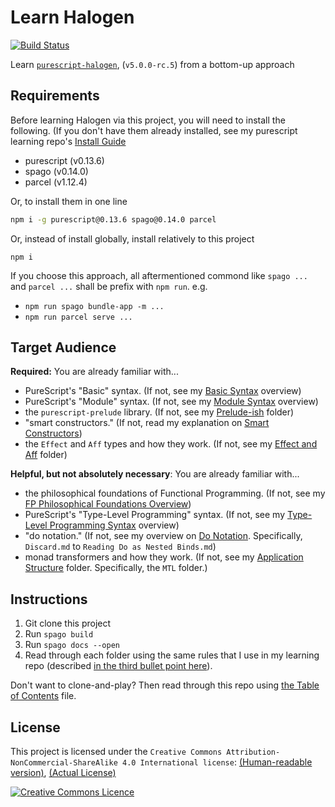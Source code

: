 # Learn Halogen

[![Build Status](https://travis-ci.com/JordanMartinez/learn-halogen.svg?branch=latestRelease)](https://travis-ci.com/JordanMartinez/learn-halogen)

Learn [`purescript-halogen`](https://github.com/slamdata/purescript-halogen), (`v5.0.0-rc.5`) from a bottom-up approach

## Requirements

Before learning Halogen via this project, you will need to install the following. (If you don't have them already installed, see my purescript learning repo's [Install Guide](https://github.com/JordanMartinez/purescript-jordans-reference/blob/ps-0.13.x-v0.17.1/00-Getting-Started/02-Install-Guide.md)
- purescript (v0.13.6)
- spago (v0.14.0)
- parcel (v1.12.4)

Or, to install them in one line
```bash
npm i -g purescript@0.13.6 spago@0.14.0 parcel
```

Or, instead of install globally, install relatively to this project
```
npm i
```
If you choose this approach, all aftermentioned commond like `spago ...` and `parcel ...` shall be prefix with `npm run`. e.g.
- `npm run spago bundle-app -m ...`
- `npm run parcel serve ...`


## Target Audience

**Required:** You are already familiar with...
- PureScript's "Basic" syntax. (If not, see my [Basic Syntax](https://github.com/JordanMartinez/purescript-jordans-reference/tree/ps-0.13.x-v0.17.1/11-Syntax/01-Basic-Syntax) overview)
- PureScript's "Module" syntax. (If not, see my [Module Syntax](https://github.com/JordanMartinez/purescript-jordans-reference/tree/ps-0.13.x-v0.17.1/11-Syntax/04-Module-Syntax) overview)
- the `purescript-prelude` library. (If not, see my [Prelude-ish](https://github.com/JordanMartinez/purescript-jordans-reference/tree/ps-0.13.x-v0.17.1/21-Hello-World/02-Prelude-ish) folder)
- "smart constructors." (If not, read my explanation on [Smart Constructors](https://github.com/JordanMartinez/purescript-jordans-reference/blob/ps-0.13.x-v0.17.1/31-Design-Patterns/01-Smart-Constructors.md))
- the `Effect` and `Aff` types and how they work. (If not, see my [Effect and Aff](https://github.com/JordanMartinez/purescript-jordans-reference/tree/ps-0.13.x-v0.17.1/21-Hello-World/03-Effect-and-Aff) folder)

**Helpful, but not absolutely necessary**: You are already familiar with...
- the philosophical foundations of Functional Programming. (If not, see my [FP Philosophical Foundations Overview](https://github.com/JordanMartinez/purescript-jordans-reference/tree/ps-0.13.x-v0.17.1/01-FP-Philosophical-Foundations))
- PureScript's "Type-Level Programming" syntax. (If not, see my [Type-Level Programming Syntax](https://github.com/JordanMartinez/purescript-jordans-reference/tree/ps-0.13.x-v0.17.1/11-Syntax/03-Type-Level-Programming-Syntax) overview)
- "do notation." (If not, see my overview on [Do Notation](https://github.com/JordanMartinez/purescript-jordans-reference/tree/ps-0.13.x-v0.17.1/11-Syntax/05-Prelude-Syntax). Specifically, `Discard.md` to `Reading Do as Nested Binds.md`)
- monad transformers and how they work. (If not, see my [Application Structure](https://github.com/JordanMartinez/purescript-jordans-reference/tree/ps-0.13.x-v0.17.1/21-Hello-World/05-Application-Structure) folder. Specifically, the `MTL` folder.)

## Instructions

1. Git clone this project
2. Run `spago build`
3. Run `spago docs --open`
4. Read through each folder using the same rules that I use in my learning repo (described [in the third bullet point here](https://github.com/JordanMartinez/purescript-jordans-reference#learning-purescript-using-this-project)).

Don't want to clone-and-play? Then read through this repo using [the Table of Contents](./table-of-contents.md) file.

## License

This project is licensed under the `Creative Commons Attribution-NonCommercial-ShareAlike 4.0 International license`: [(Human-readable version)](https://creativecommons.org/licenses/by-nc-sa/4.0/), [(Actual License)](https://creativecommons.org/licenses/by-nc-sa/4.0/legalcode)

<a rel="license" href="http://creativecommons.org/licenses/by-nc-sa/4.0/"><img alt="Creative Commons Licence" style="border-width:0" src="https://i.creativecommons.org/l/by-nc-sa/4.0/88x31.png" />
